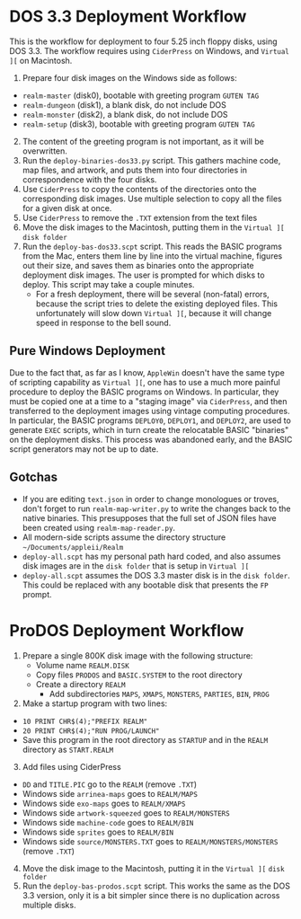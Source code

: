 DOS 3.3 Deployment Workflow
=========================

This is the workflow for deployment to four 5.25 inch floppy disks, using DOS 3.3.  The workflow requires using `CiderPress` on Windows, and `Virtual ][` on Macintosh.

1. Prepare four disk images on the Windows side as follows:
 * `realm-master` (disk0), bootable with greeting program `GUTEN TAG`
 * `realm-dungeon` (disk1), a blank disk, do not include DOS
 * `realm-monster` (disk2), a blank disk, do not include DOS
 * `realm-setup` (disk3), bootable with greeting program `GUTEN TAG`
2. The content of the greeting program is not important, as it will be overwritten.
3. Run the `deploy-binaries-dos33.py` script.  This gathers machine code, map files, and artwork, and puts them into four directories in correspondence with the four disks.
4. Use `CiderPress` to copy the contents of the directories onto the corresponding disk images.  Use multiple selection to copy all the files for a given disk at once.
5. Use `CiderPress` to remove the `.TXT` extension from the text files
6. Move the disk images to the Macintosh, putting them in the `Virtual ][` `disk folder`
7. Run the `deploy-bas-dos33.scpt` script.  This reads the BASIC programs from the Mac, enters them line by line into the virtual machine, figures out their size, and saves them as binaries onto the appropriate deployment disk images.  The user is prompted for which disks to deploy.  This script may take a couple minutes.
	* For a fresh deployment, there will be several (non-fatal) errors, because the script tries to delete the existing deployed files.  This unfortunately will slow down `Virtual ][`, because it will change speed in response to the bell sound.

Pure Windows Deployment
-----------------------

Due to the fact that, as far as I know, `AppleWin` doesn't have the same type of scripting capability as `Virtual ][`, one has to use a much more painful procedure to deploy the BASIC programs on Windows.  In particular, they must be copied one at a time to a "staging image" via `CiderPress`, and then transferred to the deployment images using vintage computing procedures.  In particular, the BASIC programs `DEPLOY0`, `DEPLOY1`, and `DEPLOY2`, are used to generate `EXEC` scripts, which in turn create the relocatable BASIC "binaries" on the deployment disks.  This process was abandoned early, and the BASIC script generators may not be up to date.

Gotchas
-------

* If you are editing `text.json` in order to change monologues or troves, don't forget to run `realm-map-writer.py` to write the changes back to the native binaries.  This presupposes that the full set of JSON files have been created using `realm-map-reader.py`.
* All modern-side scripts assume the directory structure `~/Documents/appleii/Realm`
* `deploy-all.scpt` has my personal path hard coded, and also assumes disk images are in the `disk folder` that is setup in `Virtual ][`
* `deploy-all.scpt` assumes the DOS 3.3 master disk is in the `disk folder`.  This could be replaced with any bootable disk that presents the `FP` prompt.

ProDOS Deployment Workflow
==========================

1. Prepare a single 800K disk image with the following structure:
     * Volume name `REALM.DISK`
     * Copy files `PRODOS` and `BASIC.SYSTEM` to the root directory
     * Create a directory `REALM`
        * Add subdirectories `MAPS`, `XMAPS`, `MONSTERS`, `PARTIES`, `BIN`, `PROG`
2. Make a startup program with two lines:
 * `10 PRINT CHR$(4);"PREFIX REALM"`
 * `20 PRINT CHR$(4);"RUN PROG/LAUNCH"`
 * Save this program in the root directory as `STARTUP` and in the `REALM` directory as `START.REALM`
3. Add files using CiderPress
 * `DD` and `TITLE.PIC` go to the `REALM` (remove `.TXT`)
 * Windows side `arrinea-maps` goes to `REALM/MAPS`
 * Windows side `exo-maps` goes to `REALM/XMAPS`
 * Windows side `artwork-squeezed` goes to `REALM/MONSTERS`
 * Windows side `machine-code` goes to `REALM/BIN`
 * Windows side `sprites` goes to `REALM/BIN`
 * Windows side `source/MONSTERS.TXT` goes to `REALM/MONSTERS/MONSTERS` (remove `.TXT`)
4. Move the disk image to the Macintosh, putting it in the `Virtual ][` `disk folder`
5. Run the `deploy-bas-prodos.scpt` script.  This works the same as the DOS 3.3 version, only it is a bit simpler since there is no duplication across multiple disks.
